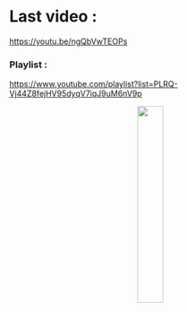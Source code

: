 # Last video : 

https://youtu.be/ngQbVwTEOPs

### Playlist : 

https://www.youtube.com/playlist?list=PLRQ-Vj44Z8fejHV95dyqV7iqJ9uM6nV9p




<p align="center">
  <img width="30%" src="https://user-images.githubusercontent.com/115209795/205982026-16db012d-9a30-494b-8bc1-9a8e16338ae8.png" />
</p>
